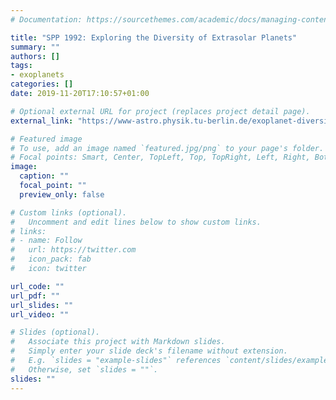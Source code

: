 ```yaml
---
# Documentation: https://sourcethemes.com/academic/docs/managing-content/

title: "SPP 1992: Exploring the Diversity of Extrasolar Planets"
summary: ""
authors: []
tags: 
- exoplanets
categories: []
date: 2019-11-20T17:10:57+01:00

# Optional external URL for project (replaces project detail page).
external_link: "https://www-astro.physik.tu-berlin.de/exoplanet-diversity/"

# Featured image
# To use, add an image named `featured.jpg/png` to your page's folder.
# Focal points: Smart, Center, TopLeft, Top, TopRight, Left, Right, BottomLeft, Bottom, BottomRight.
image:
  caption: ""
  focal_point: ""
  preview_only: false

# Custom links (optional).
#   Uncomment and edit lines below to show custom links.
# links:
# - name: Follow
#   url: https://twitter.com
#   icon_pack: fab
#   icon: twitter

url_code: ""
url_pdf: ""
url_slides: ""
url_video: ""

# Slides (optional).
#   Associate this project with Markdown slides.
#   Simply enter your slide deck's filename without extension.
#   E.g. `slides = "example-slides"` references `content/slides/example-slides.md`.
#   Otherwise, set `slides = ""`.
slides: ""
---
```


